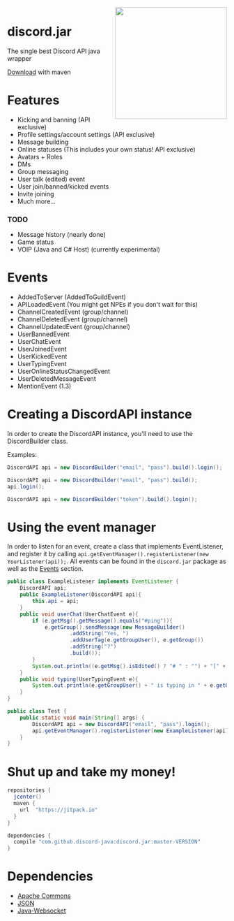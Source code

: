 <img align="right" src="https://images.discordapp.net/.eJwdyUEOhCAMAMC_8ACqAgv1Nw0SdKOW0Hoy_t3NXmduc_XdzGZVbTIDLJtk7osV5U612Mpc90JtE5v5AFKlvB7lVIEJAwY_-JCSHxyOMf0phunjUnQRf4fwpW7bWc3zAn-XIS8.GAnKML6JteYdVkafLF4yONWL8xU" height="256" width="256">

# discord.jar

The single best Discord API java wrapper

[Download](#shut-up-and-take-my-money) with maven

# Features
- Kicking and banning                   (API exclusive)
- Profile settings/account settings		(API exclusive)
- Message building
- Online statuses						(This includes your own status! API exclusive)
- Avatars + Roles 
- DMs
- Group messaging
- User talk (edited) event 
- User join/banned/kicked events
- Invite joining
- Much more... 

### TODO
- Message history         (nearly done)
- Game status
- VOIP (Java and C# Host) (currently experimental)

# Events
- AddedToServer       (AddedToGuildEvent)
- APILoadedEvent      (You might get NPEs if you don't wait for this)
- ChannelCreatedEvent (group/channel)
- ChannelDeletedEvent (group/channel)
- ChannelUpdatedEvent (group/channel)
- UserBannedEvent
- UserChatEvent
- UserJoinedEvent
- UserKickedEvent
- UserTypingEvent
- UserOnlineStatusChangedEvent
- UserDeletedMessageEvent
- MentionEvent (1.3)



# Creating a DiscordAPI instance

In order to create the DiscordAPI instance, you'll need to use the DiscordBuilder class. 

Examples:
```java
DiscordAPI api = new DiscordBuilder("email", "pass").build().login();

DiscordAPI api = new DiscordBuilder("email", "pass").build();
api.login();

DiscordAPI api = new DiscordBuilder("token").build().login();
```

# Using the event manager
In order to listen for an event, create a class that implements EventListener, and register it by calling `api.getEventManager().registerListener(new YourListener(api));`. All events can be found in the `discord.jar` package as well as the [Events](#events) section. 

```java
public class ExampleListener implements EventListener {
    DiscordAPI api;
    public ExampleListener(DiscordAPI api){
        this.api = api;
    }
    public void userChat(UserChatEvent e){
        if (e.getMsg().getMessage().equals("#ping")){
            e.getGroup().sendMessage(new MessageBuilder()
                    .addString("Yes, ")
                    .addUserTag(e.getGroupUser(), e.getGroup())
                    .addString("?")
                    .build());
        }
        System.out.println((e.getMsg().isEdited() ? "# " : "") + "[" + e.getGroup().getName() + "] " + e.getGroupUser() + " > " + e.getMsg().getMessage());
    }
    public void typing(UserTypingEvent e){
        System.out.println(e.getGroupUser() + " is typing in " + e.getGroup());
    }
}

public class Test {
    public static void main(String[] args) {
        DiscordAPI api = new DiscordAPI("email", "pass").login();
        api.getEventManager().registerListener(new ExampleListener(api)); //Register listener
    }
}
```
# Shut up and take my money! 
```groovy
repositories {
  jcenter()
  maven {
    url  "https://jitpack.io"
  }
}

dependencies {
  compile "com.github.discord-java:discord.jar:master-VERSION"
}
```
# Dependencies
- [Apache Commons](https://commons.apache.org/)
- [JSON](http://www.json.org/java/)
- [Java-Websocket](https://github.com/tootallnate/java-websocket)

